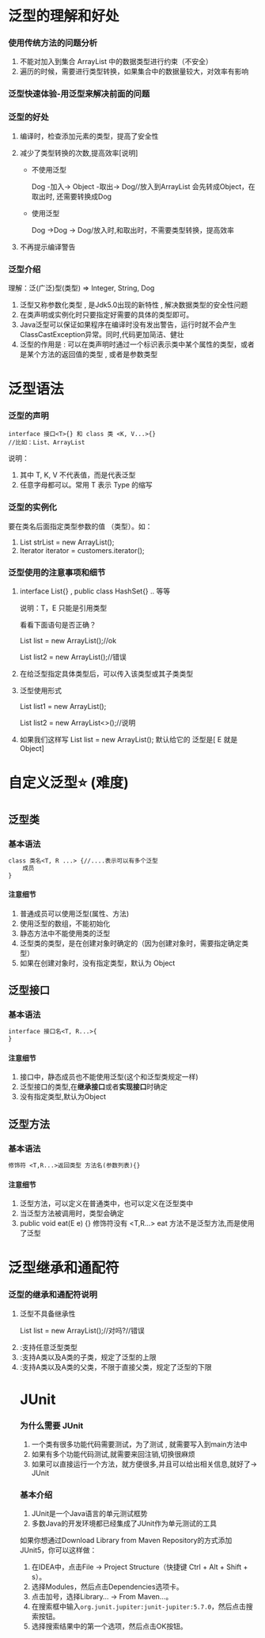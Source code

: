 # 泛型的理解和好处

### 使用传统方法的问题分析

1. 不能对加入到集合 ArrayList 中的数据类型进行约束（不安全）
2. 遍历的时候，需要进行类型转换，如果集合中的数据量较大，对效率有影响

### 泛型快速体验-用泛型来解决前面的问题

### 泛型的好处

1. 编译时，检查添加元素的类型，提高了安全性

2. 减少了类型转换的次数,提高效率[说明]

   - 不使用泛型

     Dog -加入-> Object -取出-> Dog//放入到ArrayList 会先转成Object，在取出时, 还需要转换成Dog

   - 使用泛型

     Dog ->Dog -> Dog/放入时,和取出时，不需要类型转换，提高效率

3. 不再提示编译警告

### 泛型介绍

理解：泛(广泛)型(类型) => Integer, String, Dog

1. 泛型又称参数化类型 , 是Jdk5.0出现的新特性 , 解决数据类型的安全性问题
2. 在类声明或实例化时只要指定好需要的具体的类型即可。
3. Java泛型可以保证如果程序在编译时没有发出警告，运行时就不会产生ClassCastException异常。同时,代码更加简洁、健壮
4. 泛型的作用是 : 可以在类声明时通过一个标识表示类中某个属性的类型，或者是某个方法的返回值的类型 , 或者是参数类型

# 泛型语法

### 泛型的声明

```t&#39;x&#39;t
interface 接口<T>{} 和 class 类 <K, V...>{}
//比如：List、ArrayList
```

说明：

1. 其中 T, K, V 不代表值，而是代表泛型
2. 任意字母都可以。常用 T 表示 Type 的缩写

### 泛型的实例化

要在类名后面指定类型参数的值 （类型）。如：

1. List<String> strList = new ArrayList<String>();
2. Iterator<Customer> iterator = customers.iterator();

### 泛型使用的注意事项和细节

1. interface List<T>{} , public class HashSet<E>{} .. 等等

   说明：T，E 只能是引用类型

   看看下面语句是否正确？

   List<Integer> list = new ArrayList<Integer>();//ok

   List<int> list2 = new ArrayList<int>();//错误

2. 在给泛型指定具体类型后，可以传入该类型或其子类类型

3. 泛型使用形式

   List<Integer> list1 = new ArrayList<Integer>();

   List<Integer> list2 = new ArrayList<>();//说明

4. 如果我们这样写 List list = new ArrayList(); 默认给它的 泛型是[<E> E 就是 Object]

# 自定义泛型⭐ (难度)

## 泛型类

### 基本语法

```txt
class 类名<T, R ...> {//....表示可以有多个泛型
	成员
}
```

#### 注意细节

1. 普通成员可以使用泛型(属性、方法)
2. 使用泛型的数组，不能初始化
3. 静态方法中不能使用类的泛型
4. 泛型类的类型，是在创建对象时确定的（因为创建对象时，需要指定确定类型）
5. 如果在创建对象时，没有指定类型，默认为 Object

## 泛型接口

### 基本语法

```txt
interface 接口名<T, R...>{
}
```

#### 注意细节

1. 接口中，静态成员也不能使用泛型(这个和泛型类规定一样)
2. 泛型接口的类型,在**继承接口**或者**实现接口**时确定
3. 没有指定类型,默认为Object

## 泛型方法

### 基本语法

```txt
修饰符 <T,R...>返回类型 方法名(参数列表){}
```

#### 注意细节

1. 泛型方法，可以定义在普通类中，也可以定义在泛型类中
2. 当泛型方法被调用时，类型会确定
3. public void eat(E e) {} 修饰符没有 <T,R...> eat 方法不是泛型方法,而是使用了泛型

# 泛型继承和通配符

### 泛型的继承和通配符说明

1. 泛型不具备继承性

   List<Object> list = new ArrayList<String>();//对吗?//错误

2. <?>:支持任意泛型类型

3. <? extends A>:支持A类以及A类的子类，规定了泛型的上限

4. <? super A>:支持A类以及A类的父类，不限于直接父类，规定了泛型的下限

# JUnit

### 为什么需要 JUnit

1. 一个类有很多功能代码需要测试，为了测试 , 就需要写入到main方法中
2. 如果有多个功能代码测试,就需要来回注销,切换很麻烦
3. 如果可以直接运行一个方法，就方便很多,并且可以给出相关信息,就好了-> JUnit

### 基本介绍

1. JUnit是一个Java语言的单元测试框势
2. 多数Java的开发环境都已经集成了JUnit作为单元测试的工具

如果你想通过Download Library from Maven Repository的方式添加JUnit5，你可以这样做：

1. 在IDEA中，点击File -> Project Structure（快捷键 Ctrl + Alt + Shift + s）。
2. 选择Modules，然后点击Dependencies选项卡。
3. 点击加号，选择Library… -> From Maven…。
4. 在搜索框中输入`org.junit.jupiter:junit-jupiter:5.7.0`，然后点击搜索按钮。
5. 选择搜索结果中的第一个选项，然后点击OK按钮。